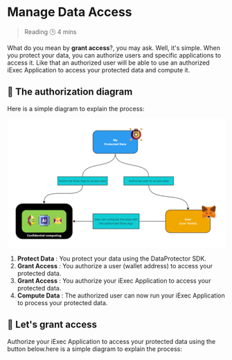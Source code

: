 <script setup>
import GrantAccess from '../../components/GrantAccess.vue';
</script>

# Manage Data Access

> Reading 🕒 4 mins

What do you mean by **grant access**?, you may ask. Well, it's simple. When you
protect your data, you can authorize users and specific applications to access
it. Like that an authorized user will be able to use an authorized iExec
Application to access your protected data and compute it.

## 🧩 The authorization diagram

Here is a simple diagram to explain the process:

![alt text](/assets/hello-world/process.png)

1. **Protect Data** : You protect your data using the DataProtector SDK.
2. **Grant Access** : You authorize a user (wallet address) to access your
   protected data.
3. **Grant Access** : You authorize your iExec Application to access your
   protected data.
4. **Compute Data** : The authorized user can now run your iExec Application to
   process your protected data.

## 🧩 Let's grant access

Authorize your iExec Application to access your protected data using the button
below.here is a simple diagram to explain the process:

<GrantAccess />
